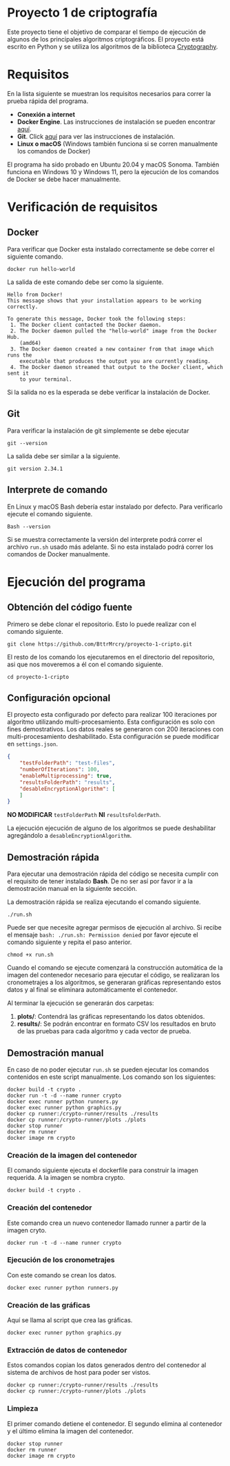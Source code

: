 # Proyecto 1 de criptografía
Este proyecto tiene el objetivo de comparar el tiempo de ejecución de algunos de los principales algoritmos criptográficos. El proyecto está escrito en Python y se utiliza los algoritmos de la biblioteca [Cryptography](https://cryptography.io/en/latest/).


# Requisitos
En la lista siguiente se muestran los requisitos necesarios para correr la prueba rápida del programa.

- **Conexión a internet**
- **Docker Engine**. Las instrucciones de instalación se pueden encontrar [aquí](https://docs.docker.com/get-docker/).
- **Git**. Click [aquí](https://git-scm.com/downloads) para ver las instrucciones de instalación.
- **Linux o macOS** (Windows también funciona si se corren manualmente los comandos de Docker)

El programa ha sido probado en Ubuntu 20.04 y macOS Sonoma. También funciona en Windows 10 y Windows 11, pero la ejecución de los comandos de Docker se debe hacer manualmente.

# Verificación de requisitos

## Docker
Para verificar que Docker esta instalado correctamente se debe correr el siguiente comando.

    docker run hello-world

La salida de este comando debe ser como la siguiente.

```
Hello from Docker!
This message shows that your installation appears to be working correctly.

To generate this message, Docker took the following steps:
 1. The Docker client contacted the Docker daemon.
 2. The Docker daemon pulled the "hello-world" image from the Docker Hub.
    (amd64)
 3. The Docker daemon created a new container from that image which runs the
    executable that produces the output you are currently reading.
 4. The Docker daemon streamed that output to the Docker client, which sent it
    to your terminal.
```

Si la salida no es la esperada se debe verificar la instalación de Docker.

## Git
Para verificar la instalación de git simplemente se debe ejecutar

    git --version

La salida debe ser similar a la siguiente.

    git version 2.34.1

## Interprete de comando
En Linux y macOS Bash debería estar instalado por defecto. Para verificarlo ejecute el comando siguiente.

    Bash --version 

Si se muestra correctamente la versión del interprete podrá correr el archivo `run.sh` usado más adelante. Si no esta instalado podrá correr los comandos de Docker manualmente.

# Ejecución del programa

## Obtención del código fuente
Primero se debe clonar el repositorio. Esto lo puede realizar con el comando siguiente.

    git clone https://github.com/BttrMrcry/proyecto-1-cripto.git

El resto de los comando los ejecutaremos en el directorio del repositorio, asi que nos moveremos a él con el comando siguiente.

    cd proyecto-1-cripto

## Configuración opcional
El proyecto esta configurado por defecto para realizar 100 iteraciones por algoritmo utilizando multi-procesamiento. Esta configuración es solo con fines demostrativos. Los datos reales se generaron con 200 iteraciones con multi-procesamiento deshabilitado. Esta configuración se puede modificar en `settings.json`.

```json
{
    "testFolderPath": "test-files",
    "numberOfIterations": 100,
    "enableMultiprocessing": true,
    "resultsFolderPath": "results",
    "desableEncryptionAlgorithm": [
    ]
}
```
**NO MODIFICAR** `testFolderPath` **NI** `resultsFolderPath`. 

La ejecución ejecución de alguno de los algoritmos se puede deshabilitar agregándolo a `desableEncryptionAlgorithm`.

## Demostración rápida

Para ejecutar una demostración rápida del código se necesita cumplir con el requisito de tener instalado **Bash**. De no ser así por favor ir a la demostración manual en la siguiente sección.

La demostración rápida se realiza ejecutando el comando siguiente.

    ./run.sh

Puede ser que necesite agregar permisos de ejecución al archivo. Si recibe el mensaje `bash: ./run.sh: Permission denied` por favor ejecute el comando siguiente y repita el paso anterior.

    chmod +x run.sh

Cuando el comando se ejecute comenzará la construcción automática de la imagen del contenedor necesario para ejecutar el código, se realizaran los cronometrajes a los algoritmos, se generaran gráficas representando estos datos y al final se eliminara automáticamente el contenedor.

Al terminar la ejecución se generarán dos carpetas:
1. **plots/**: Contendrá las gráficas representando los datos obtenidos.
2. **results/**: Se podrán encontrar en formato CSV los resultados en bruto de las pruebas para cada algoritmo y cada vector de prueba. 

## Demostración manual

En caso de no poder ejecutar `run.sh` se pueden ejecutar los comandos contenidos en este script manualmente. Los comando son los siguientes:

```
docker build -t crypto .
docker run -t -d --name runner crypto
docker exec runner python runners.py
docker exec runner python graphics.py
docker cp runner:/crypto-runner/results ./results
docker cp runner:/crypto-runner/plots ./plots
docker stop runner
docker rm runner
docker image rm crypto
```

### Creación de la imagen del contenedor
El comando siguiente ejecuta el dockerfile para construir la imagen requerida. A la imagen se nombra crypto.

    docker build -t crypto .

### Creación del contenedor 
Este comando crea un nuevo contenedor llamado runner a partir de la imagen cryto.
    
    docker run -t -d --name runner crypto

### Ejecución de los cronometrajes
Con este comando se crean los datos.

    docker exec runner python runners.py

### Creación de las gráficas
Aquí se llama al script que crea las gráficas.
    
    docker exec runner python graphics.py

### Extracción de datos de contenedor
Estos comandos copian los datos generados dentro del contenedor al sistema de archivos de host para poder ser vistos.

    docker cp runner:/crypto-runner/results ./results
    docker cp runner:/crypto-runner/plots ./plots

### Limpieza
El primer comando detiene el contenedor. El segundo elimina al contenedor y el último elimina la imagen del contenedor.

    docker stop runner
    docker rm runner
    docker image rm crypto